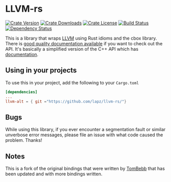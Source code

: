 LLVM-rs
=======
[![Crate Version](https://img.shields.io/crates/v/llvm-alt.svg)](https://crates.io/crates/llvm-alt)
[![Crate Downloads](https://img.shields.io/crates/d/llvm-alt.svg)](https://crates.io/crates/llvm-alt)
[![Crate License](https://img.shields.io/crates/l/llvm-alt.svg)](https://crates.io/crates/llvm-alt)
[![Build Status](https://travis-ci.org/Lapz/llvm-rs.svg?branch=master)](https://travis-ci.org/Lapz/llvm-rs)
[![Dependency Status](https://dependencyci.com/github/Lapz/llvm-rs/badge)](https://dependencyci.com/github/Lapz/llvm-rs)

This is a library that wraps [LLVM](http://llvm.org) using Rust idioms and the cbox library. There is
[good quality documentation available](https://lapz.github.io/llvm-rs/) if you
want to check out the API. It's basically a simplified version of the C++ API which has
[documentation](http://llvm.org/doxygen).

Using in your projects
----------------------
To use this in your project, add the following to your `Cargo.toml`

```toml
[dependencies]
...
llvm-alt = { git ="https://github.com/lapz/llvm-rs/"}
```

Bugs
----
While using this library, if you ever encounter a segmentation fault or similar unverbose error messages, please file an issue with what code caused the problem. Thanks!

Notes
---- 
This is a fork of the original bindings that were written by [TomBebb](https://github.com/TomBebb/llvm-rs) that has been updated and with more bindings written.

